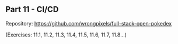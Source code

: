 ## Part 11 - CI/CD

Repository: https://github.com/wrongpixels/full-stack-open-pokedex

(Exercises: 11.1, 11.2, 11.3, 11.4, 11.5, 11.6, 11.7, 11.8...)
